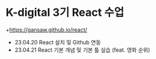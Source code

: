 # K-digital 3기 React 수업
+https://gansaw.github.io/react/
+ 23.04.20 React 설치 및 Github 연동
+ 23.04.21 React 기본 개념 및 기본 틀 실습 (feat. 영화 순위)

